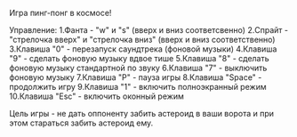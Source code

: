 Игра пинг-понг в космосе!

Управление:
1.Фанта - "w" и "s" (вверх и вниз соответсвенно)
2.Спрайт - "стрелочка вверх" и "стрелочка вниз" (вверх и вниз соответственно)
3.Клавиша "0" - перезапуск саундтрека (фоновой музыки)
4.Клавиша "9" - сделать фоновую музыку вдвое тише
5.Клавиша "8" - сделать фоновую музыку стандартной по звуку
6.Клавиша "7" - выключить фоновую музыку
7.Клавиша "P" - пауза игры
8.Клавиша "Space" - продолжить игру
9.Клавиша "1" - включить полноэкранный режим
10.Клавиша "Esc" - включить оконный режим

Цель игры  - не дать оппоненту забить астероид в ваши ворота и при этом стараться забить астероид ему.
